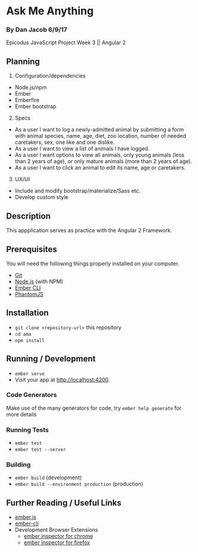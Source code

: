 # Ask Me Anything

### By Dan Jacob 6/9/17

Epicodus JavaScript Project Week 3 || Angular 2

## Planning
1. Configuration/dependencies
* Node.js/npm
* Ember
* Emberfire
* Ember bootstrap

2. Specs
  * As a user I want to log a newly-admitted animal by submitting a form with animal species, name, age, diet, zoo location, number of needed caretakers, sex, one like and one dislike.
  * As a user I want to view a list of animals I have logged.
  * As a user I want options to view all animals, only young animals (less than 2 years of age), or only mature animals (more than 2 years of age).
  * As a user I want to click an animal to edit its name, age or caretakers.

3. UX/UI
  * Include and modify bootstrap/materialize/Sass etc.
  * Develop custom style

## Description
This appplication serves as practice with the Angular 2 Framework.

## Prerequisites

You will need the following things properly installed on your computer.

* [Git](https://git-scm.com/)
* [Node.js](https://nodejs.org/) (with NPM)
* [Ember CLI](https://ember-cli.com/)
* [PhantomJS](http://phantomjs.org/)

## Installation

* `git clone <repository-url>` this repository
* `cd ama`
* `npm install`

## Running / Development

* `ember serve`
* Visit your app at [http://localhost:4200](http://localhost:4200).

### Code Generators

Make use of the many generators for code, try `ember help generate` for more details

### Running Tests

* `ember test`
* `ember test --server`

### Building

* `ember build` (development)
* `ember build --environment production` (production)


## Further Reading / Useful Links

* [ember.js](http://emberjs.com/)
* [ember-cli](https://ember-cli.com/)
* Development Browser Extensions
  * [ember inspector for chrome](https://chrome.google.com/webstore/detail/ember-inspector/bmdblncegkenkacieihfhpjfppoconhi)
  * [ember inspector for firefox](https://addons.mozilla.org/en-US/firefox/addon/ember-inspector/)
